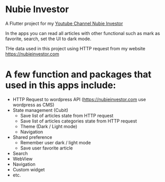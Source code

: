 # Nubie Investor

A Flutter project for my [Youtube Channel Nubie Investor](https://youtube.com/c/nubieinvestor)

In the apps you can read all articles with other functional such as mark as favorite, search, set the UI to dark mode. 

THe data used in this project using HTTP request from my website https://nubieinvestor.com

# A few function and packages that used in this apps include:

- HTTP Request to wordpress API (https://nubieinvestor.com use wordpress as CMS)
- State management (Cubit)
  - Save list of articles state from HTTP request
  - Save list of articles categories state from HTTP request
  - Theme (Dark / Light mode)
  - Navigation
- Shared preference
  - Remember user dark / light mode
  - Save user favorite article
- Search
- WebView
- Navigation
- Custom widget
- etc.

